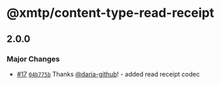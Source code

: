 # @xmtp/content-type-read-receipt

## 2.0.0

### Major Changes

- [#17](https://github.com/xmtp/xmtp-js-content-types/pull/17) [`04b775b`](https://github.com/xmtp/xmtp-js-content-types/commit/04b775bc6e330f45b65b418cb191abbc66abf76e) Thanks [@daria-github](https://github.com/daria-github)! - added read receipt codec
